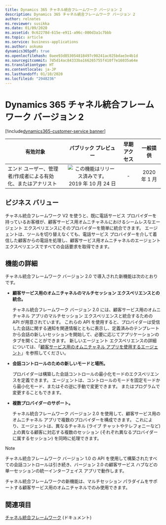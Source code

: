 ```yaml
---
title: Dynamics 365 チャネル統合フレームワーク バージョン 2
description: Dynamics 365 チャネル統合フレームワーク バージョン 2
author: relnotes
ms.reviewer: susikka
ms.date: 01/09/2020
ms.assetid: 0c62278d-615e-e911-a96c-000d3a1c7bbb
ms.topic: article
ms.service: business-applications
ms.author: askuma
dynamics365pdf: true
ms.openlocfilehash: 0aee93d853054818497c90241ac025bdae3e4b1d
ms.sourcegitcommit: 7d5d14ac84333ba166265755f410f7e16035a64e
ms.translationtype: HT
ms.contentlocale: ja-JP
ms.lasthandoff: 01/10/2020
ms.locfileid: "2948236"
---
```

# <a name="dynamics-365-channel-integration-framework-v2"></a>Dynamics 365 チャネル統合フレームワーク バージョン 2
[!include[dynamics365-customer-service banner](../includes/dynamics365-customer-service.md)]

| 有効対象    |  パブリック プレビュー | 早期アクセス | 一般提供 | 
| ---------- | :----------: |:----------: |:----------: |
|エンド ユーザー、管理者/作成者による有効化、またはアナリスト|![この機能はリリース済みです。](/dynamics365-release-plan/media/green-checkmark.png "この機能はリリース済みです。") 2019 年 10 月 24 日|-| 2020 年 1 月|


## <a name="business-value"></a>ビジネス バリュー
<!-- bv start -->
チャネル統合フレームワーク V2 を使うと、既に電話サービス プロバイダーを持っているお客様が、顧客サービス用オムニチャネルにおけるシームレスなエージェント エクスペリエンスにそのプロバイダーを簡単に統合できます。 エージェントは、ツールを切り替えなくても、電話サービス プロバイダーを介して着信した顧客からの電話を処理し、顧客サービス用オムニチャネルのエージェント エクスペリエンスですべての会話要求を取得できます。 
<!-- bv end -->



## <a name="feature-details"></a>機能の詳細
<!--feature detail start -->
チャネル統合フレームワーク バージョン 2.0 で導入された新機能は次のとおりです。

- **顧客サービス用のオムニチャネルのマルチセッション エクスペリエンスとの統合。**

  チャネル統合フレームワーク バージョン 2.0 には、顧客サービス用のオムニチャネル アプリのマルチセッション エクスペリエンスと統合するための API が用意されています。 これらの API を使用すると、プロバイダーは受信した会話に関する通知を関連情報とともに表示し、定義済みのテンプレートから会話の新しいセッションを開始して、必要に応じてアプリケーションのタブを開くことができます。 新しいエージェント エクスペリエンスの詳細については、「[顧客サービス用のオムニチャネル アプリを使用するエージェント](https://docs.microsoft.com/dynamics365/customer-engagement/omnichannel/agent/agent-oc/omnichannel-customer-service-app-agent)」を参照してください。

- **会話コントロールのための新しいモードと場所。**

  プロバイダーは構築した会話コントロールの最小化モードのエクスペリエンスを定義できます。 エージェントは、コントロールのモードを固定モードから最小化モード、またはその逆に手動で変更できます。 またはプログラムで変更することもできます。

- **複数プロバイダーのサポート。**

  チャネル統合フレームワーク バージョン 2.0 を使用して、顧客サービス用のオムニチャネル アプリで複数のプロバイダーを構成できます。 これにより、エージェントは、異なるチャネル (ライブ チャットやテレフォニーなど) 上の異なる顧客に対応する複数のセッション (それぞれ異なるプロバイダーに属するセッション) を同時に処理できます。

> [!NOTE]
> チャネル統合フレームワーク バージョン 1.0 の API を使用して構築されたすべての会話コントロールは引き続き、バージョン 2.0 の顧客サービス ハブなどの単一セッションの統一インターフェイス アプリで動作します。
>
> チャネル統合フレームワークの新機能は、マルチセッション パラダイムをサポートする顧客サービス用のオムニチャネルでのみ使用できます。
<!--feature detail end -->










## <a name="see-also"></a>関連項目

[チャネル統合フレームワーク](https://docs.microsoft.com/dynamics365/customer-service/channel-integration-framework/overview-channel-integration-framework) (ドキュメント)
